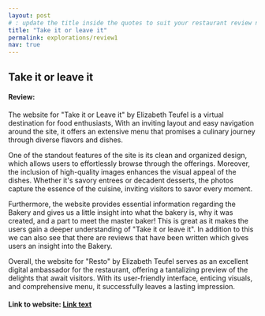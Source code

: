 ```yaml
---
layout: post
# : update the title inside the quotes to suit your restaurant review needs
title: "Take it or leave it"
permalink: explorations/review1
nav: true
---
```


## Take it or leave it

#### Review:

The website for "Take it or Leave it" by Elizabeth Teufel is a virtual destination for food enthusiasts, With an inviting layout and easy navigation around the site, it offers an extensive menu that promises a culinary journey through diverse flavors and dishes.

One of the standout features of the site is its clean and organized design, which allows users to effortlessly browse through the offerings. Moreover, the inclusion of high-quality images enhances the visual appeal of the dishes. Whether it's savory entrees or decadent desserts, the photos capture the essence of the cuisine, inviting visitors to savor every moment.

Furthermore, the website provides essential information regarding the Bakery and gives us a little insight into what the bakery is, why it was created, and a part to meet the master baker! This is great as it makes the users gain a deeper understanding of "Take it or leave it". In addition to this we can also see that there are reviews that have been written which gives users an insight into the Bakery.

Overall, the website for "Resto" by Elizabeth Teufel serves as an excellent digital ambassador for the restaurant, offering a tantalizing preview of the delights that await visitors. With its user-friendly interface, enticing visuals, and comprehensive menu, it successfully leaves a lasting impression.

#### Link to website: [Link text](https://allegheny-college-cmpsc-105-spring-2024.github.io/resto-Elizabeth-Teufel/menu)
